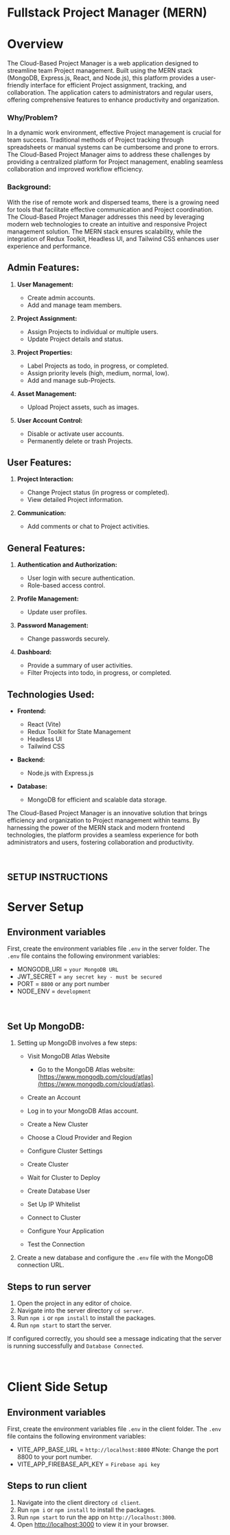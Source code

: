 # Fullstack Project Manager (MERN)



# Overview
The Cloud-Based Project Manager is a web application designed to streamline team Project management. Built using the MERN stack (MongoDB, Express.js, React, and Node.js), this platform provides a user-friendly interface for efficient Project assignment, tracking, and collaboration. The application caters to administrators and regular users, offering comprehensive features to enhance productivity and organization.



### Why/Problem?
In a dynamic work environment, effective Project management is crucial for team success. Traditional methods of Project tracking through spreadsheets or manual systems can be cumbersome and prone to errors. The Cloud-Based Project Manager aims to address these challenges by providing a centralized platform for Project management, enabling seamless collaboration and improved workflow efficiency.



### **Background**:
With the rise of remote work and dispersed teams, there is a growing need for tools that facilitate effective communication and Project coordination. The Cloud-Based Project Manager addresses this need by leveraging modern web technologies to create an intuitive and responsive Project management solution. The MERN stack ensures scalability, while the integration of Redux Toolkit, Headless UI, and Tailwind CSS enhances user experience and performance.


### 
## **Admin Features:**
1. **User Management:**
    - Create admin accounts.
    - Add and manage team members.

2. **Project Assignment:**
    - Assign Projects to individual or multiple users.
    - Update Project details and status.

3. **Project Properties:**
    - Label Projects as todo, in progress, or completed.
    - Assign priority levels (high, medium, normal, low).
    - Add and manage sub-Projects.

4. **Asset Management:**
    - Upload Project assets, such as images.

5. **User Account Control:**
    - Disable or activate user accounts.
    - Permanently delete or trash Projects.


## **User Features:**
1. **Project Interaction:**
    - Change Project status (in progress or completed).
    - View detailed Project information.

2. **Communication:**
    - Add comments or chat to Project activities.


## **General Features:**
1. **Authentication and Authorization:**
    - User login with secure authentication.
    - Role-based access control.

2. **Profile Management:**
    - Update user profiles.

3. **Password Management:**
    - Change passwords securely.

4. **Dashboard:**
    - Provide a summary of user activities.
    - Filter Projects into todo, in progress, or completed.




## **Technologies Used:**
- **Frontend:**
    - React (Vite)
    - Redux Toolkit for State Management
    - Headless UI
    - Tailwind CSS


- **Backend:**
    - Node.js with Express.js
    
- **Database:**
    - MongoDB for efficient and scalable data storage.


The Cloud-Based Project Manager is an innovative solution that brings efficiency and organization to Project management within teams. By harnessing the power of the MERN stack and modern frontend technologies, the platform provides a seamless experience for both administrators and users, fostering collaboration and productivity.

&nbsp;

## SETUP INSTRUCTIONS


# Server Setup

## Environment variables
First, create the environment variables file `.env` in the server folder. The `.env` file contains the following environment variables:

- MONGODB_URI = `your MongoDB URL`
- JWT_SECRET = `any secret key - must be secured`
- PORT = `8800` or any port number
- NODE_ENV = `development`


&nbsp;

## Set Up MongoDB:

1. Setting up MongoDB involves a few steps:
    - Visit MongoDB Atlas Website
        - Go to the MongoDB Atlas website: [https://www.mongodb.com/cloud/atlas](https://www.mongodb.com/cloud/atlas).

    - Create an Account
    - Log in to your MongoDB Atlas account.
    - Create a New Cluster
    - Choose a Cloud Provider and Region
    - Configure Cluster Settings
    - Create Cluster
    - Wait for Cluster to Deploy
    - Create Database User
    - Set Up IP Whitelist
    - Connect to Cluster
    - Configure Your Application
    - Test the Connection

2. Create a new database and configure the `.env` file with the MongoDB connection URL. 

## Steps to run server

1. Open the project in any editor of choice.
2. Navigate into the server directory `cd server`.
3. Run `npm i` or `npm install` to install the packages.
4. Run `npm start` to start the server.

If configured correctly, you should see a message indicating that the server is running successfully and `Database Connected`.

&nbsp;

# Client Side Setup

## Environment variables
First, create the environment variables file `.env` in the client folder. The `.env` file contains the following environment variables:

- VITE_APP_BASE_URL = `http://localhost:8800` #Note: Change the port 8800 to your port number.
- VITE_APP_FIREBASE_API_KEY = `Firebase api key`

## Steps to run client

1. Navigate into the client directory `cd client`.
2. Run `npm i` or `npm install` to install the packages.
3. Run `npm start` to run the app on `http://localhost:3000`.
4. Open [http://localhost:3000](http://localhost:3000) to view it in your browser.



